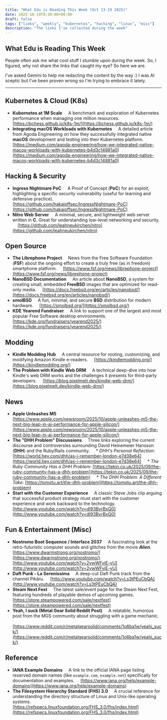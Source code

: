 ```yaml
---
title: "What Edu is Reading This Week (Oct 13-19 2025)"
date: 2025-10-19T8:30:00+00:00
draft: false
tags: ["links", "weekly", "kubernetes", "hacking", "linux", "misc"]
description: "The links I've collected during the week"
---
```


## What Edu is Reading This Week

People often ask me what cool stuff I stumble upon during the week. So, I figured, why not share the links that caught my eye? So here we are.

I've asked Gemini to help me redacting the content by the way :) I was AI sceptic but I've been proven wrong so I'm trying to embrace it lately.

---

## Kubernetes & Cloud (K8s)

* **Kubernetes at 1M Scale**
    A benchmark and exploration of Kubernetes performance when managing one million resources.
    [https://bchess.github.io/k8s-1m/](https://bchess.github.io/k8s-1m/)
* **Integrating macOS Workloads with Kubernetes**
    A detailed article from Agoda Engineering on how they successfully integrated native **macOS** development and testing into their Kubernetes platform.
    [https://medium.com/agoda-engineering/how-we-integrated-native-macos-workloads-with-kubernetes-b4d3c14881a0](https://medium.com/agoda-engineering/how-we-integrated-native-macos-workloads-with-kubernetes-b4d3c14881a0)

## Hacking & Security

* **Ingress Nightmare PoC**
    A Proof of Concept (**PoC**) for an exploit, highlighting a specific security vulnerability (useful for learning and defensive practice).
    [https://github.com/hakaioffsec/IngressNightmare-PoC](https://github.com/hakaioffsec/IngressNightmare-PoC)
* **Nitro Web Server**
    A minimal, secure, and lightweight web server written in **C**. Great for understanding low-level networking and security.
    [https://github.com/leahneukirchen/nitro](https://github.com/leahneukirchen/nitro)

## Open Source

* **The Librephone Project**
    News from the Free Software Foundation (**FSF**) about the ongoing effort to create a truly free (as in freedom) smartphone platform.
    [https://www.fsf.org/news/librephone-project](https://www.fsf.org/news/librephone-project)
* **NanoBSD Documentation**
    An article about **NanoBSD**, a system for creating small, embedded **FreeBSD** images that are optimized for read-only media.
    [https://docs.freebsd.org/en/articles/nanobsd/](https://docs.freebsd.org/en/articles/nanobsd/)
* **smolBSD**
    A fun, minimal, and secure **BSD** distribution for modern hardware.
    [https://smolbsd.org/](https://smolbsd.org/)
* **KDE Yearend Fundraiser**
    A link to support one of the largest and most popular Free Software desktop environments.
    [https://kde.org/fundraisers/yearend2025/](https://kde.org/fundraisers/yearend2025/)

## Modding

* **Kindle Modding Hub**
    A central resource for rooting, customizing, and modifying Amazon Kindle e-readers.
    [https://kindlemodding.org/](https://kindlemodding.org/)
* **The Problem with Kindle Web DRM**
    A technical deep-dive into how Kindle's web DRM works and the challenges it presents for third-party developers.
    [https://blog.pixelmelt.dev/kindle-web-drm/](https://blog.pixelmelt.dev/kindle-web-drm/)

## News

* **Apple Unleashes M5**
    [https://www.apple.com/newsroom/2025/10/apple-unleashes-m5-the-next-big-leap-in-ai-performance-for-apple-silicon/](https://www.apple.com/newsroom/2025/10/apple-unleashes-m5-the-next-big-leap-in-ai-performance-for-apple-silicon/)
* **The "DHH Problem" Discussions**
    Three links exploring the current discourse and controversies surrounding David Heinemeier Hansson (**DHH**) and the Ruby/Rails community.
    * *DHH's Personal Reflection*: [https://world.hey.com/dhh/as-i-remember-london-e7d38e64](https://world.hey.com/dhh/as-i-remember-london-e7d38e64)
    * *The Ruby Community Has a DHH Problem*: [https://tekin.co.uk/2025/09/the-ruby-community-has-a-dhh-problem](https://tekin.co.uk/2025/09/the-ruby-community-has-a-dhh-problem)
    * *The DHH Problem: A Different Take*: [https://tomstu.art/the-dhh-problem](https://tomstu.art/the-dhh-problem)
* **Start with the Customer Experience**
    A classic Steve Jobs clip arguing that successful product strategy must start with the customer experience and work backward to the technology.
    [http://www.youtube.com/watch?v=dI93BvrBxQ0](http://www.youtube.com/watch?v=dI93BvrBxQ0)

## Fun & Entertainment (Misc)

* **Nostromo Boot Sequence / Interface 2037**
    A fascinating look at the retro-futuristic computer sounds and glitches from the movie ***Alien***.
    [https://www.dwarmstrong.org/nostromo/](https://www.dwarmstrong.org/nostromo/)
    [http://www.youtube.com/watch?v=2ywWFvjE-yU](http://www.youtube.com/watch?v=2ywWFvjE-yU)
* **Daft Punk - La Serenissima**
    A deep-cut Daft Punk track from the channel Pikāru.
    [http://www.youtube.com/watch?v=Ls3tPEuCbQA](http://www.youtube.com/watch?v=Ls3tPEuCbQA)
* **Steam Next Fest**
    The latest sale/event page for the Steam Next Fest, featuring hundreds of playable demos of upcoming games.
    [https://store.steampowered.com/sale/nextfest](https://store.steampowered.com/sale/nextfest)
* **Yeah, I suck (Metal Gear Solid Reddit Post)**
    A relatable, humorous post from the MGS community about struggling with a game mechanic.
    [https://www.reddit.com/r/metalgearsolid/comments/1o6ba1w/yeahi_suck/](https://www.reddit.com/r/metalgearsolid/comments/1o6ba1w/yeahi_suck/)

## Reference

* **IANA Example Domains**
    A link to the official IANA page listing reserved domain names (like `example.com`, `example.net`) specifically for documentation and examples.
    [https://www.iana.org/help/example-domains](https://www.iana.org/help/example-domains)
* **The Filesystem Hierarchy Standard (FHS) 3.0**
    A crucial reference for understanding the directory structure of Linux and Unix-like operating systems.
    [https://refspecs.linuxfoundation.org/FHS_3.0/fhs/index.html](https://refspecs.linuxfoundation.org/FHS_3.0/fhs/index.html)
